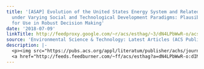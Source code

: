 ```yaml
---
title: '[ASAP] Evolution of the United States Energy System and Related Emissions
  under Varying Social and Technological Development Paradigms: Plausible Scenarios
  for Use in Robust Decision Making'
date: '2018-07-09'
linkTitle: http://feedproxy.google.com/~r/acs/esthag/~3/dN4LPbWwR-o/acs.est.8b00575
source: 'Environmental Science & Technology: Latest Articles (ACS Publications)'
description: |-
  <p><img src="https://pubs.acs.org/appl/literatum/publisher/achs/journals/content/esthag/0/esthag.ahead-of-print/acs.est.8b00575/20180709/images/medium/es-2018-00575m_0005.gif" alt="TOC Graphic"/></p><div><cite>Environmental Science & Technology</cite></div><div>DOI: 10.1021/acs.est.8b00575</div><div class="feedflare">
  <a href="http://feeds.feedburner.com/~ff/acs/esthag?a=dN4LPbWwR-o:dIMo6q8cE88:yIl2AUoC8zA"><img src="http://feeds.feedburner.com/~ff/acs/esthag?d=yIl2AUoC8zA" border="0"></img></a>
---
```


